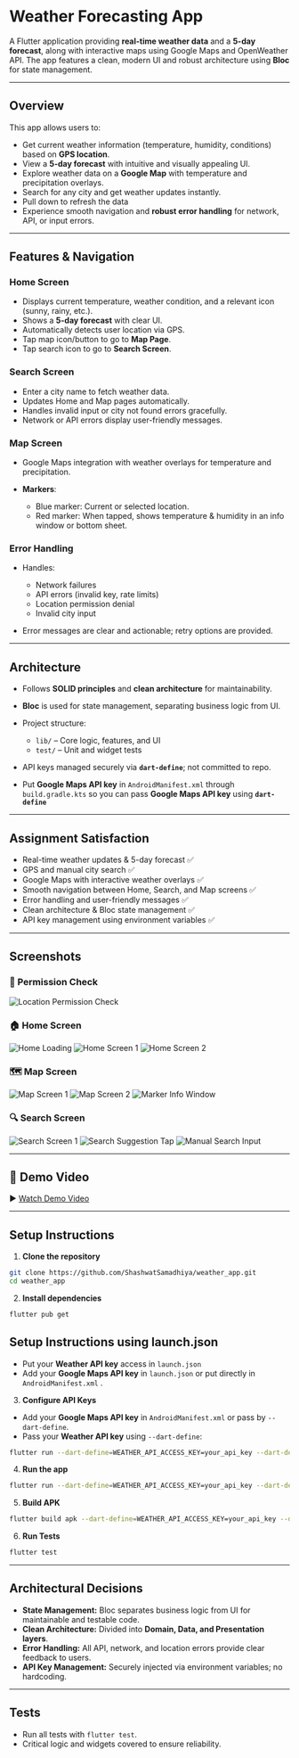 # Weather Forecasting App

A Flutter application providing **real-time weather data** and a **5-day forecast**, along with interactive maps using Google Maps and OpenWeather API. The app features a clean, modern UI and robust architecture using **Bloc** for state management.

---

## Overview

This app allows users to:

* Get current weather information (temperature, humidity, conditions) based on **GPS location**.
* View a **5-day forecast** with intuitive and visually appealing UI.
* Explore weather data on a **Google Map** with temperature and precipitation overlays.
* Search for any city and get weather updates instantly.
* Pull down to refresh the data
* Experience smooth navigation and **robust error handling** for network, API, or input errors.

---

## Features & Navigation

### **Home Screen**

* Displays current temperature, weather condition, and a relevant icon (sunny, rainy, etc.).
* Shows a **5-day forecast** with clear UI.
* Automatically detects user location via GPS.
* Tap map icon/button to go to **Map Page**.
* Tap search icon to go to **Search Screen**.

### **Search Screen**

* Enter a city name to fetch weather data.
* Updates Home and Map pages automatically.
* Handles invalid input or city not found errors gracefully.
* Network or API errors display user-friendly messages.

### **Map Screen**

* Google Maps integration with weather overlays for temperature and precipitation.
* **Markers**:

  * Blue marker: Current or selected location.
  * Red marker: When tapped, shows temperature & humidity in an info window or bottom sheet.

### **Error Handling**

* Handles:

  * Network failures
  * API errors (invalid key, rate limits)
  * Location permission denial
  * Invalid city input
* Error messages are clear and actionable; retry options are provided.

---

## Architecture

* Follows **SOLID principles** and **clean architecture** for maintainability.
* **Bloc** is used for state management, separating business logic from UI.
* Project structure:

  * `lib/` – Core logic, features, and UI
  * `test/` – Unit and widget tests
* API keys managed securely via **`dart-define`**; not committed to repo.
* Put **Google Maps API key** in `AndroidManifest.xml` through `build.gradle.kts` so you can pass **Google Maps API key** using **`dart-define`**

---

## Assignment Satisfaction

* Real-time weather updates & 5-day forecast ✅
* GPS and manual city search ✅
* Google Maps with interactive weather overlays ✅
* Smooth navigation between Home, Search, and Map screens ✅
* Error handling and user-friendly messages ✅
* Clean architecture & Bloc state management ✅
* API key management using environment variables ✅

---

## Screenshots

### 🔐 Permission Check

![Location Permission Check](screen_shots/permission_check.png)

### 🏠 Home Screen

![Home Loading](screen_shots/home_loading.png)
![Home Screen 1](screen_shots/home_1.png)
![Home Screen 2](screen_shots/home_2.png)

### 🗺️ Map Screen

![Map Screen 1](screen_shots/map_1.png)
![Map Screen 2](screen_shots/map_2.png)
![Marker Info Window](screen_shots/marker_window.png)

### 🔍 Search Screen

![Search Screen 1](screen_shots/search_1.png)
![Search Suggestion Tap](screen_shots/suggestion_tap_search.png)
![Manual Search Input](screen_shots/manual_type_search.png)

---

## 🎥 Demo Video

▶️ [Watch Demo Video](#) <!-- Replace `#` with your Google Drive or video link -->

---

## Setup Instructions

1. **Clone the repository**

```bash
git clone https://github.com/ShashwatSamadhiya/weather_app.git
cd weather_app
```

2. **Install dependencies**

```bash
flutter pub get
```
## Setup Instructions using launch.json

* Put your **Weather API key** access in `launch.json`
* Add your **Google Maps API key** in `launch.json` or put directly in `AndroidManifest.xml` .

3. **Configure API Keys**

* Add your **Google Maps API key** in `AndroidManifest.xml` or pass by `--dart-define`.
* Pass your **Weather API key** using `--dart-define`:


```bash
flutter run --dart-define=WEATHER_API_ACCESS_KEY=your_api_key --dart-define=GOOGLE_MAPS_KEY=your_google_map_key
```

4. **Run the app**

```bash
flutter run --dart-define=WEATHER_API_ACCESS_KEY=your_api_key --dart-define=GOOGLE_MAPS_KEY=your_google_map_key
```

5. **Build APK**

```bash
flutter build apk --dart-define=WEATHER_API_ACCESS_KEY=your_api_key --dart-define=GOOGLE_MAPS_KEY=your_google_map_key
```

6. **Run Tests**

```bash
flutter test
```

---

## Architectural Decisions

* **State Management:** Bloc separates business logic from UI for maintainable and testable code.
* **Clean Architecture:** Divided into **Domain, Data, and Presentation layers**.
* **Error Handling:** All API, network, and location errors provide clear feedback to users.
* **API Key Management:** Securely injected via environment variables; no hardcoding.

---

## Tests

* Run all tests with `flutter test`.
* Critical logic and widgets covered to ensure reliability.
